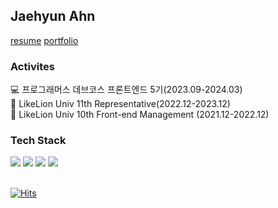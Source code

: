 <div>
    <h2>Jaehyun Ahn</h2>
    <a href="https://www.rallit.com/hub/resumes/1060112">resume</a>
    <a href="https://third-september-27a.notion.site/Frontend-918add840f9a4651af57ffbf76dc196c">portfolio</a>
</div> 
<div>
    <h3>Activites</h3>
    <div>💻 프로그래머스 데브코스 프론트엔드 5기(2023.09-2024.03)</div>
    <div>🦁 LikeLion Univ 11th Representative(2022.12-2023.12)</div>
    <div>🦁 LikeLion Univ 10th Front-end Management (2021.12-2022.12)</div>
</div>

<div>
  <h3>Tech Stack</h3>
  <div>
    <img src="https://img.shields.io/badge/JavaScript-F7DF1E?style=flat-square&logo=Javascript&logoColor=black">
    <img src="https://img.shields.io/badge/TypeScript-3178C6?style=flat-square&logo=Typescript&logoColor=black">
    <img src="https://img.shields.io/badge/React.js-61DAFB?style=flat-square&logo=React&logoColor=white">
    <img src="https://img.shields.io/badge/Next.js-000000?style=flat-square&logo=next.js&logoColor=white">
<!--     <img src="https://img.shields.io/badge/React Query-FF4154?style=flat-square&logo=React Query&logoColor=white">
    <img src="https://img.shields.io/badge/SCSS-CC6699?style=flat-square&logo=Sass&logoColor=white">
    <img src="https://img.shields.io/badge/styled components-DB7093?style=flat-square&logo=styled components&logoColor=white">
    <img src="https://img.shields.io/badge/Storybook-FF4785?style=flat-square&logo=Storybook&logoColor=white">
    <img src="https://img.shields.io/badge/Prettier-F7B93E?style=flat-square&logo=Prettier&logoColor=white">
    <img src="https://img.shields.io/badge/ESLint-4B32C3?style=flat-square&logo=ESLint&logoColor=white">
      <br />
    <img src="https://img.shields.io/badge/Figma-F24E1E?style=flat-square&logo=Figma&logoColor=white">
    <img src="https://img.shields.io/badge/Git-F05032?style=flat-square&logo=Git&logoColor=white">
    <img src="https://img.shields.io/badge/GitHub-181717?style=flat-square&logo=GitHub&logoColor=white">
    <img src="https://img.shields.io/badge/Notion-000000?style=flat-square&logo=Notion&logoColor=white">
    <img src="https://img.shields.io/badge/Slack-4A154B?style=flat-square&logo=Slack&logoColor=white"> -->
  </div>
</div>

<br />

<!--
<div align= "left">   
  <a href="https://solved.ac/gothddlek">
      <img 
          width="300px"
          src="http://mazassumnida.wtf/api/v2/generate_badge?boj=gothddlek"/>
  </a>  
<a href="https://github.com/JaeHyunGround">
      <img 
          width="350px"
          src="https://github-readme-stats.vercel.app/api?username=JaeHyunGround&show_icons=true&theme=holi"/>
  </a>
</div>

<br />
-->

<div align="left">
    
[![Hits](https://hits.seeyoufarm.com/api/count/incr/badge.svg?url=https%3A%2F%2Fgithub.com%2FJaeHyunGround&count_bg=%233D9CC8&title_bg=%23555555&icon=&icon_color=%23E7E7E7&title=hits&edge_flat=false)](https://hits.seeyoufarm.com)

</div>
